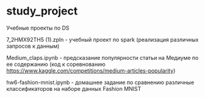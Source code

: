 # study_project
Учебные проекты по DS

7_2HMX92TH5 (1).zpln - учебный проект по spark (реализация различных запросов к данным)

Medium_claps.ipynb - предсказание популярности статьи на Медиуме по ее содержанию (код к соревнованию https://www.kaggle.com/competitions/medium-articles-popularity)

hw6-fashion-mnist.ipynb - домашнее задание по сравнению различные классификаторов на наборе данных Fashion MNIST
